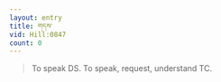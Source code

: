 ```yaml
---
layout: entry
title: གདས་
vid: Hill:0847
count: 0
---
```

> To speak DS\. To speak, request, understand TC\.



